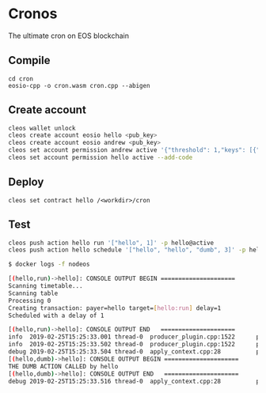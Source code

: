 # Cronos

The ultimate cron on EOS blockchain

## Compile

```
cd cron 
eosio-cpp -o cron.wasm cron.cpp --abigen
```

## Create account
```bash 
cleos wallet unlock
cleos create account eosio hello <pub_key>
cleos create account eosio andrew <pub_key>
cleos set account permission andrew active '{"threshold": 1,"keys": [{"key": "<pub_key>"}],"accounts":[{"permission":{"actor":"hello","permission":"eosio.code"},"weight":1}]}' owner -p andrew
cleos set account permission hello active --add-code
```

## Deploy 
```cleos set contract hello /<workdir>/cron```

## Test
```bash
cleos push action hello run '["hello", 1]' -p hello@active
cleos push action hello schedule '["hello", "hello", "dumb", 3]' -p hello@active

$ docker logs -f nodeos

[(hello,run)->hello]: CONSOLE OUTPUT BEGIN =====================
Scanning timetable...
Scanning table
Processing 0
Creating transaction: payer=hello target=[hello:run] delay=1
Scheduled with a delay of 1

[(hello,run)->hello]: CONSOLE OUTPUT END   =====================
info  2019-02-25T15:25:33.001 thread-0  producer_plugin.cpp:1522      produce_block        ] Produced block 0000007342d6caa4... #115 @ 2019-02-25T15:25:33.000 signed by eosio [trxs: 1, lib: 114, confirmed: 0]
info  2019-02-25T15:25:33.502 thread-0  producer_plugin.cpp:1522      produce_block        ] Produced block 0000007499bf737f... #116 @ 2019-02-25T15:25:33.500 signed by eosio [trxs: 0, lib: 115, confirmed: 0]
debug 2019-02-25T15:25:33.504 thread-0  apply_context.cpp:28          print_debug          ] 
[(hello,dumb)->hello]: CONSOLE OUTPUT BEGIN =====================
THE DUMB ACTION CALLED by hello
[(hello,dumb)->hello]: CONSOLE OUTPUT END   =====================
debug 2019-02-25T15:25:33.516 thread-0  apply_context.cpp:28          print_debug          ] 
```

